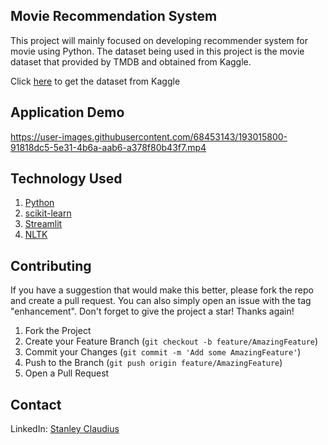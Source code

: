 ## Movie Recommendation System
This project will mainly focused on developing recommender system for movie using Python. The dataset being used in this project is the movie dataset that provided by TMDB and obtained from Kaggle.

Click [here](https://www.kaggle.com/datasets/tmdb/tmdb-movie-metadata?select=tmdb_5000_movies.csv) to get the dataset from Kaggle

## Application Demo
https://user-images.githubusercontent.com/68453143/193015800-91818dc5-5e31-4b6a-aab6-a378f80b43f7.mp4

## Technology Used
1. [Python](https://www.python.org/)
2. [scikit-learn](https://scikit-learn.org/stable/index.html)
3. [Streamlit](https://streamlit.io/)
4. [NLTK](https://www.nltk.org/)

## Contributing
If you have a suggestion that would make this better, please fork the repo and create a pull request. You can also simply open an issue with the tag "enhancement".
Don't forget to give the project a star! Thanks again!

1. Fork the Project
2. Create your Feature Branch (`git checkout -b feature/AmazingFeature`)
3. Commit your Changes (`git commit -m 'Add some AmazingFeature'`)
4. Push to the Branch (`git push origin feature/AmazingFeature`)
5. Open a Pull Request

## Contact
LinkedIn: [Stanley Claudius](https://www.linkedin.com/in/stanley-claudius-4560b21b7)
